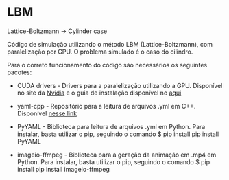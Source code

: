 # LBM
Lattice-Boltzmann -> Cylinder case

Código de simulação utilizando o método LBM (Lattice-Boltzmann), com paralelização por GPU.
O problema simulado é o caso do cilindro.

Para o correto funcionamento do código são necessários os seguintes pacotes:

* CUDA drivers - Drivers para a paralelização utilizando a GPU. Disponível no site da [Nvidia](https://developer.nvidia.com/cuda-downloads) e o guia de instalação disponível no [aqui](https://docs.nvidia.com/cuda/cuda-quick-start-guide/index.html)

* yaml-cpp - Repositório para a leitura de arquivos .yml em C++. Disponível [nesse link](https://github.com/jbeder/yaml-cpp)

* PyYAML - Biblioteca para leitura de arquivos .yml em Python. Para instalar, basta utilizar o pip, seguindo o comando
	$ pip install pip install PyYAML
	
* imageio-ffmpeg - Biblioteca para a geração da animação em .mp4 em Python. Para instalar, basta utilizar o pip, seguindo o comando
	$ pip install pip install imageio-ffmpeg
